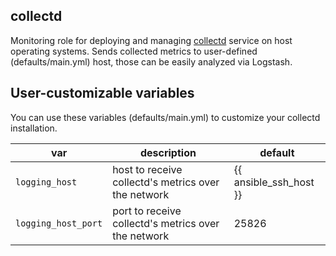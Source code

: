 ## collectd

Monitoring role for deploying and managing [collectd](https://collectd.org) service on host operating systems.
Sends collected metrics to user-defined (defaults/main.yml) host, those can be easily analyzed via Logstash.

## User-customizable variables

You can use these variables (defaults/main.yml) to customize your collectd installation.

| var | description | default |
|-----|-------------|---------|
|`logging_host`|host to receive collectd's metrics over the network| {{ ansible_ssh_host }}|
|`logging_host_port`|port to receive collectd's metrics over the network| 25826|



